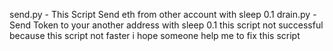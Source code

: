 send.py - This Script Send eth from other account with sleep 0.1
drain.py - Send Token to your another address with sleep 0.1
this script not successful because this script not faster i hope someone help me to fix this script
